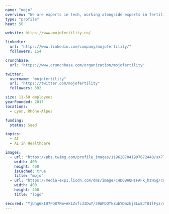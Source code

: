 ```yaml
---
name: "mojo"
overview: "We are experts in tech, working alongside experts in fertility. These partnerships have fostered a vision of democratising fertility care for the future. We believe that everyone should have access to reliable and affordable fertility care."
type: "profile"
heat: 50

website: https://www.mojofertility.co/

linkedin:
  url: "https://www.linkedin.com/company/mojofertility/"
  followers: 154

crunchbase:
  url: "https://www.crunchbase.com/organization/mojofertility"

twitter:
  username: "mojofertility"
  url: "https://twitter.com/mojofertility"
  followers: 392

size: 11-50 employees
yearFounded: 2017
locations:
  - Lyon, Rhône-Alpes

funding:
  status: Seed

topics:
  - AI
  - AI in Healthcare

images:
  - url: "https://pbs.twimg.com/profile_images/1196207041997672448/sX77d5b1_400x400.jpg"
    width: 400
    height: 400
    isCached: true
    title: "mojo"
  - url: "https://media-exp1.licdn.com/dms/image/C4D0BAQHsFAFk_hzHSg/company-logo_200_200/0?e=1594857600&v=beta&t=jFRlt8PrCUhmt-vwq9eVRKeZ2geX62897tvRK5j0Tk0"
    width: 400
    height: 400
    title: "logo"

secured: "YjUhg6kIU7FQ87Pm+ek1Zvfc33DwY/39WPDOYkZubYDmzkj8Lw8JT0IlFyz/dtl4GQI4Pa0Zn8QmFl5lzInHsyM8IWZIyHl6Y1axTIFKfEsWh3Wa7yfb0OFutpdeiNeYS7w3SCKnpOUxxkEbIV8+hWOGcrkO8cGeDwIOCkFqGF9aVT1myksWNpPqqvuikZklX7q2TmDWkitQJQy8EkHufiU05VjOrPb39iLiCw/ztPqecylCL7GyeYATfHH0nn/T4hrO4Ti/n7wVYTcsHQ1EIySVcPNbuP0wMW9j/ljqa1SzHYz9faOqjluRppYpuhizTqf1BAufR8RKdLf9dglal33b7DbhZiTSfmM8GxKcG7XVVdARCUfhJpBR91PMNBZijtTlOpbXVOekHNI+IUOSmw==;8Nz59IM6wbg7IEMfPXayxg=="
---
```


